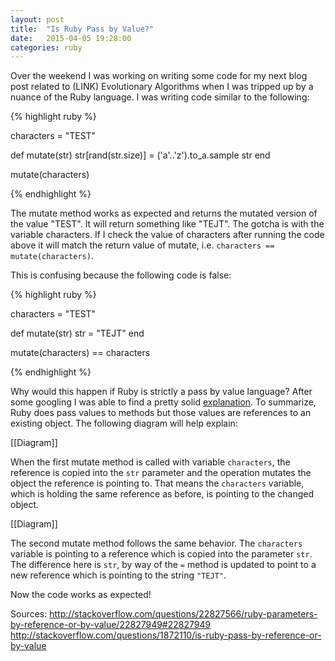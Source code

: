 ```yaml
---
layout: post
title:  "Is Ruby Pass by Value?"
date:   2015-04-05 19:28:00
categories: ruby
---
```


Over the weekend I was working on writing some code for my next blog post related to (LINK) Evolutionary Algorithms when I was tripped up by a nuance of the Ruby language. I was writing code similar to the following:

{% highlight ruby %}

characters = "TEST"

def mutate(str)
    str[rand(str.size)] = ('a'..'z').to_a.sample
    str
end

mutate(characters)

{% endhighlight %}

The mutate method works as expected and returns the mutated version of the value "TEST". It will return something like "TEJT". The gotcha is with the variable characters. If I check the value of characters after running the code above it will match the return value of mutate, i.e. `characters == mutate(characters)`.

This is confusing because the following code is false:

{% highlight ruby %}

characters = "TEST"

def mutate(str)
    str = "TEJT"
end

mutate(characters) == characters

{% endhighlight %}

Why would this happen if Ruby is strictly a pass by value language? After some googling I was able to find a pretty solid [explanation](http://stackoverflow.com/questions/22827566/ruby-parameters-by-reference-or-by-value/22827949#22827949). To summarize, Ruby does pass values to methods but those values are references to an existing object. The following diagram will help explain:

[[Diagram]]

When the first mutate method is called with variable `characters`, the reference is copied into the `str` parameter and the operation mutates the object the reference is pointing to. That means the `characters` variable, which is holding the same reference as before, is pointing to the changed object.

[[Diagram]]

The second mutate method follows the same behavior. The `characters` variable is pointing to a reference which is copied into the parameter `str`. The difference here is `str`, by way of the `=` method is updated to point to a new reference which is pointing to the string `"TEJT"`.

Now the code works as expected!

Sources:
http://stackoverflow.com/questions/22827566/ruby-parameters-by-reference-or-by-value/22827949#22827949
http://stackoverflow.com/questions/1872110/is-ruby-pass-by-reference-or-by-value